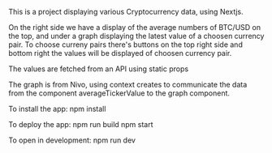 This is a project displaying various Cryptocurrency data, using Nextjs.

On the right side we have a display of the average numbers of BTC/USD on the top, and under a graph displaying the latest value of a choosen currency pair. To choose curreny pairs there's buttons on the top right side and bottom right the values will be displayed of choosen currency pair.

The values are fetched from an API using static props

The graph is from Nivo, using context creates to communicate the data from the component averageTickerValue to the graph component.

To install the app:
npm install

To deploy the app:
npm run build
npm start

To open in development:
npm run dev
